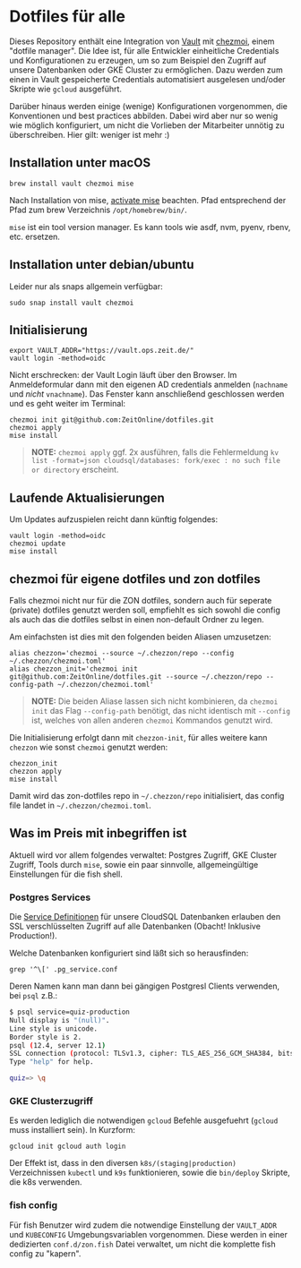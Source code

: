 # Dotfiles für alle

Dieses Repository enthält eine Integration von [Vault](https://www.vaultproject.io/) mit [chezmoi](https://www.chezmoi.io), einem "dotfile manager".
Die Idee ist, für alle Entwickler einheitliche Credentials und Konfigurationen zu erzeugen, um so zum Beispiel den Zugriff auf unsere Datenbanken oder GKE Cluster zu ermöglichen.
Dazu werden zum einen in Vault gespeicherte Credentials automatisiert ausgelesen und/oder Skripte wie `gcloud` ausgeführt.

Darüber hinaus werden einige (wenige) Konfigurationen vorgenommen, die Konventionen und best practices abbilden. Dabei wird aber nur so wenig wie möglich konfiguriert, um nicht die Vorlieben der Mitarbeiter unnötig zu überschreiben. Hier gilt: weniger ist mehr :)

## Installation unter macOS

```shell
brew install vault chezmoi mise
```

Nach Installation von mise, [activate mise](https://mise.jdx.dev/getting-started.html#_2a-activate-mise) beachten.
Pfad entsprechend der Pfad zum brew Verzeichnis `/opt/homebrew/bin/`.

`mise` ist ein tool version manager.
Es kann tools wie asdf, nvm, pyenv, rbenv, etc. ersetzen.

## Installation unter debian/ubuntu

Leider nur als snaps allgemein verfügbar:

```shell
sudo snap install vault chezmoi
```

## Initialisierung

```shell
export VAULT_ADDR="https://vault.ops.zeit.de/"
vault login -method=oidc
```

Nicht erschrecken: der Vault Login läuft über den Browser. Im Anmeldeformular dann mit den eigenen AD credentials anmelden (`nachname` und *nicht* `vnachname`).
Das Fenster kann anschließend geschlossen werden und es geht weiter im Terminal:

```shell
chezmoi init git@github.com:ZeitOnline/dotfiles.git
chezmoi apply
mise install
```

> **NOTE:** `chezmoi apply` ggf. 2x ausführen, falls die Fehlermeldung `kv list -format=json cloudsql/databases: fork/exec : no such file or directory` erscheint.

## Laufende Aktualisierungen

Um Updates aufzuspielen reicht dann künftig folgendes:

```shell
vault login -method=oidc
chezmoi update
mise install
```

## chezmoi für eigene dotfiles und zon dotfiles

Falls chezmoi nicht nur für die ZON dotfiles, sondern auch für seperate (private) dotfiles genutzt werden soll, empfiehlt es sich sowohl die config als auch das die dotfiles selbst in einen non-default Ordner zu legen.

Am einfachsten ist dies mit den folgenden beiden Aliasen umzusetzen:

```shell
alias chezzon='chezmoi --source ~/.chezzon/repo --config ~/.chezzon/chezmoi.toml'
alias chezzon_init='chezmoi init git@github.com:ZeitOnline/dotfiles.git --source ~/.chezzon/repo --config-path ~/.chezzon/chezmoi.toml'
```

> **NOTE:** Die beiden Aliase lassen sich nicht kombinieren, da `chezmoi init` das Flag `--config-path` benötigt, das nicht identisch mit `--config` ist, welches von allen anderen `chezmoi` Kommandos genutzt wird.

Die Initialisierung erfolgt dann mit `chezzon-init`, für alles weitere kann `chezzon` wie sonst `chezmoi` genutzt werden:

```shell
chezzon_init
chezzon apply
mise install
```

Damit wird das zon-dotfiles repo in `~/.chezzon/repo` initialisiert, das config file landet in `~/.chezzon/chezmoi.toml`.

## Was im Preis mit inbegriffen ist

Aktuell wird vor allem folgendes verwaltet: Postgres Zugriff, GKE Cluster Zugriff, Tools durch `mise`, sowie ein paar sinnvolle, allgemeingültige Einstellungen für die fish shell.

### Postgres Services

Die [Service Definitionen](https://www.postgresql.org/docs/12/libpq-pgservice.html) für unsere CloudSQL Datenbanken erlauben den SSL verschlüsselten Zugriff auf alle Datenbanken (Obacht! Inklusive Production!).

Welche Datenbanken konfiguriert sind läßt sich so herausfinden:

```shell
grep '^\[' .pg_service.conf
```

Deren Namen kann man dann bei gängigen Postgresl Clients verwenden, bei `psql` z.B.:

```bash
$ psql service=quiz-production
Null display is "(null)".
Line style is unicode.
Border style is 2.
psql (12.4, server 12.1)
SSL connection (protocol: TLSv1.3, cipher: TLS_AES_256_GCM_SHA384, bits: 256, compression: off)
Type "help" for help.

quiz=> \q
```

### GKE Clusterzugriff

Es werden lediglich die notwendigen `gcloud` Befehle ausgefuehrt (`gcloud` muss installiert sein).
In Kurzform:

```shell
gcloud init gcloud auth login
```

Der Effekt ist, dass in den  diversen `k8s/(staging|production)` Verzeichnissen `kubectl` und `k9s` funktionieren, sowie die `bin/deploy` Skripte, die k8s verwenden.

### fish config

Für fish Benutzer wird zudem die notwendige Einstellung der `VAULT_ADDR` und `KUBECONFIG` Umgebungsvariablen vorgenommen.
Diese werden in einer dedizierten `conf.d/zon.fish` Datei verwaltet, um nicht die komplette fish config zu "kapern".
